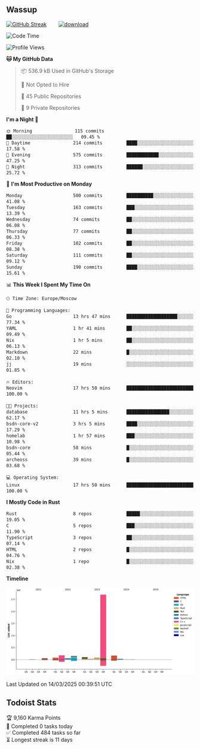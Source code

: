 ## Wassup

<!--
-->

[![GitHub Streak](http://github-readme-streak-stats.herokuapp.com?user=archeoss&theme=shades-of-purple&hide_border=true&date_format=j%20M%5B%20Y%5D)](https://git.io/streak-stats)&nbsp;&nbsp;&nbsp;&nbsp;&nbsp;&nbsp;&nbsp;&nbsp;[![download](https://user-images.githubusercontent.com/68448737/147796309-d8b65b1d-4dde-40d9-b03a-2b42aaa6cd43.jpeg)
](http://bmstu.ru/)

<!--START_SECTION:waka-->
![Code Time](http://img.shields.io/badge/Code%20Time-3%2C811%20hrs%2024%20mins-blue)

![Profile Views](http://img.shields.io/badge/Profile%20Views-1-blue)

**🐱 My GitHub Data** 

> 📦 536.9 kB Used in GitHub's Storage 
 > 
> 🚫 Not Opted to Hire
 > 
> 📜 45 Public Repositories 
 > 
> 🔑 9 Private Repositories 
 > 
**I'm a Night 🦉** 

```text
🌞 Morning                115 commits         ██░░░░░░░░░░░░░░░░░░░░░░░   09.45 % 
🌆 Daytime                214 commits         ████░░░░░░░░░░░░░░░░░░░░░   17.58 % 
🌃 Evening                575 commits         ████████████░░░░░░░░░░░░░   47.25 % 
🌙 Night                  313 commits         ██████░░░░░░░░░░░░░░░░░░░   25.72 % 
```
📅 **I'm Most Productive on Monday** 

```text
Monday                   500 commits         ██████████░░░░░░░░░░░░░░░   41.08 % 
Tuesday                  163 commits         ███░░░░░░░░░░░░░░░░░░░░░░   13.39 % 
Wednesday                74 commits          ██░░░░░░░░░░░░░░░░░░░░░░░   06.08 % 
Thursday                 77 commits          ██░░░░░░░░░░░░░░░░░░░░░░░   06.33 % 
Friday                   102 commits         ██░░░░░░░░░░░░░░░░░░░░░░░   08.38 % 
Saturday                 111 commits         ██░░░░░░░░░░░░░░░░░░░░░░░   09.12 % 
Sunday                   190 commits         ████░░░░░░░░░░░░░░░░░░░░░   15.61 % 
```


📊 **This Week I Spent My Time On** 

```text
🕑︎ Time Zone: Europe/Moscow

💬 Programming Languages: 
Go                       13 hrs 47 mins      ███████████████████░░░░░░   77.34 % 
YAML                     1 hr 41 mins        ██░░░░░░░░░░░░░░░░░░░░░░░   09.49 % 
Nix                      1 hr 5 mins         ██░░░░░░░░░░░░░░░░░░░░░░░   06.13 % 
Markdown                 22 mins             █░░░░░░░░░░░░░░░░░░░░░░░░   02.10 % 
jj                       19 mins             ░░░░░░░░░░░░░░░░░░░░░░░░░   01.85 % 

🔥 Editors: 
Neovim                   17 hrs 50 mins      █████████████████████████   100.00 % 

🐱‍💻 Projects: 
database                 11 hrs 5 mins       ████████████████░░░░░░░░░   62.17 % 
bsdn-core-v2             3 hrs 5 mins        ████░░░░░░░░░░░░░░░░░░░░░   17.29 % 
homelab                  1 hr 57 mins        ███░░░░░░░░░░░░░░░░░░░░░░   10.98 % 
bsdn-core                58 mins             █░░░░░░░░░░░░░░░░░░░░░░░░   05.44 % 
archeoss                 39 mins             █░░░░░░░░░░░░░░░░░░░░░░░░   03.68 % 

💻 Operating System: 
Linux                    17 hrs 50 mins      █████████████████████████   100.00 % 
```

**I Mostly Code in Rust** 

```text
Rust                     8 repos             █████░░░░░░░░░░░░░░░░░░░░   19.05 % 
C                        5 repos             ███░░░░░░░░░░░░░░░░░░░░░░   11.90 % 
TypeScript               3 repos             ██░░░░░░░░░░░░░░░░░░░░░░░   07.14 % 
HTML                     2 repos             █░░░░░░░░░░░░░░░░░░░░░░░░   04.76 % 
Nix                      1 repo              █░░░░░░░░░░░░░░░░░░░░░░░░   02.38 % 
```



**Timeline**

![Lines of Code chart](https://raw.githubusercontent.com/archeoss/archeoss/master/assets/bar_graph.png)


 Last Updated on 14/03/2025 00:39:51 UTC
<!--END_SECTION:waka-->

## Todoist Stats

<!-- TODO-IST:START -->
🏆  9,160 Karma Points           
🌸  Completed 0 tasks today           
✅  Completed 484 tasks so far           
⏳  Longest streak is 11 days
<!-- TODO-IST:END -->
